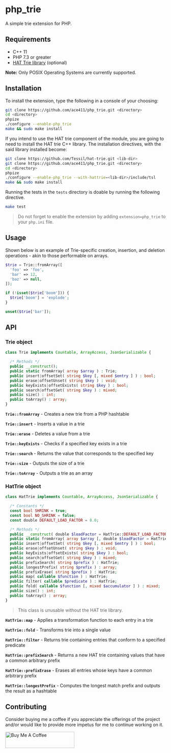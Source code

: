 # php_trie

A simple trie extension for PHP.

## Requirements

- C++ 11
- PHP 7.3 or greater
- [HAT Trie library](https://github.com/Tessil/hat-trie) (optional)

**Note:** Only POSIX Operating Systems are currently supported.

## Installation

To install the extension, type the following in a console of your choosing:

```sh
git clone https://github.com/ace411/php_trie.git <directory>
cd <directory>
phpize
./configure --enable-php_trie
make && sudo make install
```

If you intend to use the HAT trie component of the module, you are going to need to install the HAT trie C++ library. The installation directives, with the said library installed become:

```sh
git clone https://github.com/Tessil/hat-trie.git <lib-dir>
git clone https://github.com/ace411/php_trie.git <directory>
cd <directory>
phpize
./configure --enable-php_trie --with-hattrie=<lib-dir>/include/tsl
make && sudo make install
```

Running the tests in the `tests` directory is doable by running the following directive.

```sh
make test
```

> Do not forget to enable the extension by adding `extension=php_trie` to your `php.ini` file.

## Usage

Shown below is an example of Trie-specific creation, insertion, and deletion operations - akin to those performable on arrays.

```php
$trie = Trie::fromArray([
  'foo' => 'foo',
  'bar' => 12,
  'baz' => null,
]);

if (!isset($trie['boom'])) {
  $trie['boom'] = 'explode';
}

unset($trie['bar']);
```

## API

### Trie object

```php
class Trie implements Countable, ArrayAccess, JsonSerializable {

  /* Methods */
  public __construct();
  public static fromArray( array $array ) : Trie;
  public insert|offsetSet( string $key [, mixed $entry ] ) : bool;
  public erase|offsetUnset( string $key ) : void;
  public keyExists|offsetExists( string $key ) : bool;
  public search|offsetGet( string $key ) : mixed;
  public size() : int;
  public toArray() : array;
}
```

**`Trie::fromArray`** - Creates a new trie from a PHP hashtable

**`Trie::insert`** - Inserts a value in a trie

**`Trie::erase`** - Deletes a value from a trie

**`Trie::keyExists`** - Checks if a specified key exists in a trie

**`Trie::search`** - Returns the value that corresponds to the specified key

**`Trie::size`** - Outputs the size of a trie

**`Trie::toArray`** - Outputs a trie as an array

### HatTrie object

```php
class HatTrie implements Countable, ArrayAccess, JsonSerializable {

  /* Constants */
  const bool SHRINK = true;
  const bool NO_SHRINK = false;
  const double DEFAULT_LOAD_FACTOR = 8.0;

  /* Methods */
  public __construct( double $loadFactor = HatTrie::DEFAULT_LOAD_FACTOR [, bool $shrink = HatTrie::NO_SHRINK ] );
  public static fromArray( array $array [, double $loadFactor = HatTrie::DEFAULT_LOAD_FACTOR [, bool $shrink = HatTrie::NO_SHRINK ]] ) : HatTrie;
  public insert|offsetSet( string $key [, mixed $entry ] ) : bool;
  public erase|offsetUnset( string $key ) : void;
  public keyExists|offsetExists( string $key ) : bool;
  public search|offsetGet( string $key ) : mixed;
  public prefixSearch( string $prefix ) : HatTrie;
  public longestPrefix( string $prefix ) : array;
  public prefixErase( string $prefix ) : HatTrie;
  public map( callable $function ) : HatTrie;
  public filter( callable $predicate ) : HatTrie;
  public fold( callable $function [, mixed $accumulator ] ) : mixed;
  public size() : int;
  public toArray() : array;
}
```

> This class is unusable without the HAT trie library.

**`HatTrie::map`** - Applies a transformation function to each entry in a trie

**`HatTrie::fold`** - Transforms trie into a single value

**`HatTrie::filter`** - Returns trie containing entries that conform to a specified predicate

**`HatTrie::prefixSearch`** - Returns a new HAT trie containing values that have a common arbitrary prefix

**`HatTrie::prefixErase`** - Erases all entries whose keys have a common arbitrary prefix

**`HatTrie::longestPrefix`** - Computes the longest match prefix and outputs the result as a hashtable

## Contributing

Consider buying me a coffee if you appreciate the offerings of the project and/or would like to provide more impetus for me to continue working on it.

<a href="https://www.buymeacoffee.com/agiroLoki" target="_blank"><img src="https://cdn.buymeacoffee.com/buttons/lato-white.png" alt="Buy Me A Coffee" style="height: 51px !important;width: 217px !important;" ></a>
